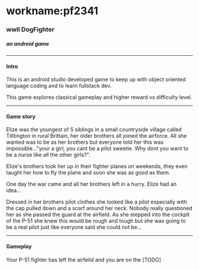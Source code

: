 # workname:pf2341
### wwII DogFighter ###
##### an android game #####

-----
#### Intro

This is an android studio developed game to keep up with object oriented language coding and to learn fullstack dev.

This game explores classical gameplay and higher reward vs difficulty level.

-----

#### Game story

Elize was the youngest of 5 siblings in a small countryside village called Tilltington in rural Brittain, her older brothers all joined the airforce. All she wanted was to be as her brothers but everyone told her this was impossible..."your a girl, you cant be a pilot sweetie. Why dont you want to be a nurse like all the other girls?". 

Elize's brothers took her up in their fighter planes on weekends, they even taught her how to fly the plane and soon she was as good as them.

One day the war came and all her brothers left in a hurry. Elize had an idea...

Dressed in her brothers pilot clothes she looked like a pilot especially with the cap pulled down and a scarf around her neck. Nobody really questioned her as she passed the guard at the airfield. As she stepped into the cockpit of the P-51 she knew this would be rough and tough but she was going to be a real pilot just like everyone said she could not be...

-----

#### Gameplay

Your P-51 fighter has left the airfeild and you are on the [TODO]



